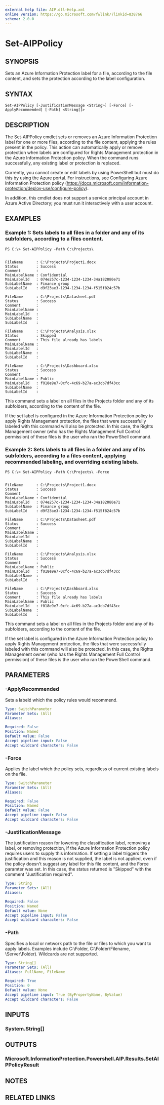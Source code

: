 ```yaml
---
external help file: AIP.dll-Help.xml
online version: https://go.microsoft.com/fwlink/?linkid=838766
schema: 2.0.0
---
```


# Set-AIPPolicy

## SYNOPSIS
Sets an Azure Information Protection label for a file, according to the file content, and sets the protection according to the label configuration.

## SYNTAX

```
Set-AIPPolicy [-JustificationMessage <String>] [-Force] [-ApplyRecommended] [-Path] <String[]>
```

## DESCRIPTION
The Set-AIPPolicy cmdlet sets or removes an Azure Information Protection label for one or more files, according to the file content, applying the rules present in the policy.
This action can automatically apply or remove protection when labels are configured for Rights Management protection in the Azure Information Protection policy.
When the command runs successfully, any existing label or protection is replaced.

Currently, you cannot create or edit labels by using PowerShell but must do this by using the Azure portal.
For instructions, see Configuring Azure Information Protection policy (https://docs.microsoft.com/information-protection/deploy-use/configure-policy).

In addition, this cmdlet does not support a service principal account in Azure Active Directory; you must run it interactively with a user account.

## EXAMPLES

### Example 1: Sets labels to all files in a folder and any of its subfolders, according to a files content.
```
PS C:\> Set-AIPPolicy -Path C:\Projects\


FileName      : C:\Projects\Project1.docx
Status        : Success
Comment       :
MainLabelName : Confidential
MainLabelId   : 074e257c-1234-1234-1234-34a182080e71
SubLabelName  : Finance group
SubLabelId    : d9f23ae3-1234-1234-1234-f515f824c57b

FileName      : C:\Projects\Datasheet.pdf
Status        : Success
Comment       :
MainLabelName : 
MainLabelId   : 
SubLabelName  : 
SubLabelId    : 

FileName      : C:\Projects\Analysis.xlsx
Status        : Skipped
Comment       : This file already has labels
MainLabelName : 
MainLabelId   : 
SubLabelName  : 
SubLabelId    : 

FileName      : C:\Projects\Dashboard.xlsx
Status        : Success
Comment       : 
MainLabelName : Public
MainLabelId   : f018e9e7-0cfc-4c69-b27a-ac3cb7df43cc
SubLabelName  : 
SubLabelId    :
```

This command sets a label on all files in the Projects folder and any of its subfolders, according to the content of the file.

If the set label is configured in the Azure Information Protection policy to apply Rights Management protection, the files that were successfully labeled with this command will also be protected.
In this case, the Rights Management owner (who has the Rights Management Full Control permission) of these files is the user who ran the PowerShell command.

### Example 2: Sets labels to all files in a folder and any of its subfolders, according to a files content, applying recommended labeling, and overriding existing labels.
```
PS C:\> Set-AIPPolicy -Path C:\Projects\ -Force


FileName      : C:\Projects\Project1.docx
Status        : Success
Comment       :
MainLabelName : Confidential
MainLabelId   : 074e257c-1234-1234-1234-34a182080e71
SubLabelName  : Finance group
SubLabelId    : d9f23ae3-1234-1234-1234-f515f824c57b

FileName      : C:\Projects\Datasheet.pdf
Status        : Success
Comment       :
MainLabelName : 
MainLabelId   : 
SubLabelName  : 
SubLabelId    : 

FileName      : C:\Projects\Analysis.xlsx
Status        : Success
Comment       :
MainLabelName : Public
MainLabelId   : f018e9e7-0cfc-4c69-b27a-ac3cb7df43cc
SubLabelName  : 
SubLabelId    : 

FileName      : C:\Projects\Dashboard.xlsx
Status        : Success
Comment       : This file already has labels
MainLabelName : Public
MainLabelId   : f018e9e7-0cfc-4c69-b27a-ac3cb7df43cc
SubLabelName  : 
SubLabelId    :
```

This command sets a label on all files in the Projects folder and any of its subfolders, according to the content of the file.

If the set label is configured in the Azure Information Protection policy to apply Rights Management protection, the files that were successfully labeled with this command will also be protected.
In this case, the Rights Management owner (who has the Rights Management Full Control permission) of these files is the user who ran the PowerShell command.

## PARAMETERS

### -ApplyRecommended
Sets a labeld which the policy rules would recommend.

```yaml
Type: SwitchParameter
Parameter Sets: (All)
Aliases: 

Required: False
Position: Named
Default value: False
Accept pipeline input: False
Accept wildcard characters: False
```

### -Force
Applies the label which the policy sets, regardless of current existing labels on the file.

```yaml
Type: SwitchParameter
Parameter Sets: (All)
Aliases: 

Required: False
Position: Named
Default value: False
Accept pipeline input: False
Accept wildcard characters: False
```

### -JustificationMessage
The justification reason for lowering the classification label, removing a label, or removing protection, if the Azure Information Protection policy requires users to supply this information.
If setting a label triggers the justification and this reason is not supplied, the label is not applied, even if the policy doesn't suggest any label for this file content, and the Force paramter was set.
In this case, the status returned is "Skipped" with the comment "Justification required".

```yaml
Type: String
Parameter Sets: (All)
Aliases: 

Required: False
Position: Named
Default value: None
Accept pipeline input: False
Accept wildcard characters: False
```

### -Path
Specifies a local or network path to the file or files to which you want to apply labels.
Examples include C:\Folder\, C:\Folder\Filename, \Server\Folder).
Wildcards are not supported.

```yaml
Type: String[]
Parameter Sets: (All)
Aliases: FullName, FileName

Required: True
Position: 0
Default value: None
Accept pipeline input: True (ByPropertyName, ByValue)
Accept wildcard characters: False
```

## INPUTS

### System.String[]

## OUTPUTS

### Microsoft.InformationProtection.Powershell.AIP.Results.SetAIPPolicyResult

## NOTES

## RELATED LINKS

